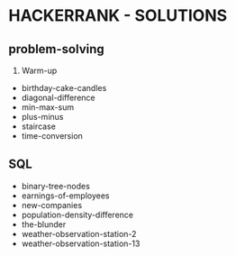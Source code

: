 # HACKERRANK - SOLUTIONS

## problem-solving
1. Warm-up
  - birthday-cake-candles
  - diagonal-difference
  - min-max-sum
  - plus-minus
  - staircase
  - time-conversion

## SQL
- binary-tree-nodes
- earnings-of-employees
- new-companies
- population-density-difference
- the-blunder
- weather-observation-station-2
- weather-observation-station-13

